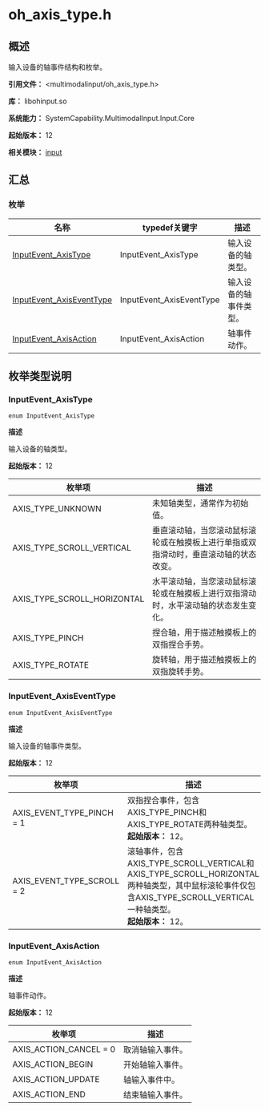 # oh_axis_type.h

<!--Kit: Input Kit-->
<!--Subsystem: MultimodalInput-->
<!--Owner: @zhaoxueyuan-->
<!--Designer: @hanruofei-->
<!--TSE: @Lyuxin-->

## 概述

输入设备的轴事件结构和枚举。

**引用文件：** <multimodalinput/oh_axis_type.h>

**库：** libohinput.so

**系统能力：** SystemCapability.MultimodalInput.Input.Core

**起始版本：** 12

**相关模块：** [input](capi-input.md)

## 汇总

### 枚举

| 名称 | typedef关键字 | 描述 |
| -- | -- | -- |
| [InputEvent_AxisType](#inputevent_axistype) | InputEvent_AxisType | 输入设备的轴类型。 |
| [InputEvent_AxisEventType](#inputevent_axiseventtype) | InputEvent_AxisEventType | 输入设备的轴事件类型。 |
| [InputEvent_AxisAction](#inputevent_axisaction) | InputEvent_AxisAction | 轴事件动作。 |

## 枚举类型说明

### InputEvent_AxisType

```
enum InputEvent_AxisType
```

**描述**

输入设备的轴类型。

**起始版本：** 12

| 枚举项 | 描述             |
| -- |----------------|
| AXIS_TYPE_UNKNOWN | 未知轴类型，通常作为初始值。 |
| AXIS_TYPE_SCROLL_VERTICAL | 垂直滚动轴，当您滚动鼠标滚轮或在触摸板上进行单指或双指滑动时，垂直滚动轴的状态改变。               |
| AXIS_TYPE_SCROLL_HORIZONTAL | 水平滚动轴，当您滚动鼠标滚轮或在触摸板上进行双指滑动时，水平滚动轴的状态发生变化。               |
| AXIS_TYPE_PINCH | 捏合轴，用于描述触摸板上的双指捏合手势。               |
| AXIS_TYPE_ROTATE | 旋转轴，用于描述触摸板上的双指旋转手势。               |

### InputEvent_AxisEventType

```
enum InputEvent_AxisEventType
```

**描述**

输入设备的轴事件类型。

**起始版本：** 12

| 枚举项 | 描述 |
| -- | -- |
| AXIS_EVENT_TYPE_PINCH = 1 | 双指捏合事件，包含AXIS_TYPE_PINCH和AXIS_TYPE_ROTATE两种轴类型。		<br>**起始版本：** 12。 |
| AXIS_EVENT_TYPE_SCROLL = 2 | 滚轴事件，包含AXIS_TYPE_SCROLL_VERTICAL和AXIS_TYPE_SCROLL_HORIZONTAL两种轴类型，其中鼠标滚轮事件仅包含AXIS_TYPE_SCROLL_VERTICAL一种轴类型。		<br>**起始版本：** 12。 |

### InputEvent_AxisAction

```
enum InputEvent_AxisAction
```

**描述**

轴事件动作。

**起始版本：** 12

| 枚举项 | 描述 |
| -- | -- |
| AXIS_ACTION_CANCEL = 0 | 取消轴输入事件。 |
| AXIS_ACTION_BEGIN | 开始轴输入事件。 |
| AXIS_ACTION_UPDATE | 轴输入事件中。 |
| AXIS_ACTION_END | 结束轴输入事件。 |


